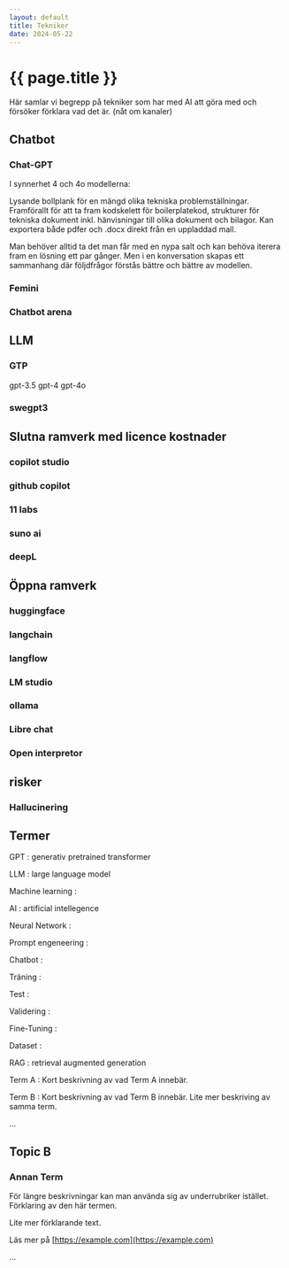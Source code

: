 ```yaml
---
layout: default
title: Tekniker
date: 2024-05-22
---
```


# {{ page.title }}

Här samlar vi begrepp på tekniker som har med AI att göra med och försöker förklara vad det är.
(nåt om kanaler)

## Chatbot

### Chat-GPT

I synnerhet 4 och 4o modellerna:

Lysande bollplank för en mängd olika tekniska problemställningar. Framförallt för att ta fram kodskelett för boilerplatekod, strukturer för tekniska dokument inkl. hänvisningar till olika dokument och bilagor. Kan exportera både pdfer och .docx direkt från en uppladdad mall. 

Man behöver alltid ta det man får med en nypa salt och kan behöva iterera fram en lösning ett par gånger. Men i en konversation skapas ett sammanhang där följdfrågor förstås bättre och bättre av modellen.

### Femini

### Chatbot arena


## LLM

### GTP
gpt-3.5 gpt-4 gpt-4o

### swegpt3



## Slutna ramverk med licence kostnader

### copilot studio

### github copilot

### 11 labs

### suno ai

### deepL


## Öppna ramverk

### huggingface

### langchain

### langflow

### LM studio

### ollama

### Libre chat

### Open interpretor


## risker

### Hallucinering



## Termer

GPT
: generativ pretrained transformer

LLM
: large language model

Machine learning
: 

AI
: artificial intellegence

Neural Network
:

Prompt engeneering
:

Chatbot
: 

Träning
:

Test
:

Validering
:

Fine-Tuning
:

Dataset
:

RAG
: retrieval augmented generation




Term A
: Kort beskrivning av vad Term A innebär.

Term B
: Kort beskrivning av vad Term B innebär.
  Lite mer beskriving av samma term.

...

## Topic B

### Annan Term
För längre beskrivningar kan man använda sig av underrubriker istället.
Förklaring av den här termen.

Lite mer förklarande text.

Läs mer på [https://example.com](https://example.com)

...


